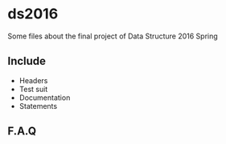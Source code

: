 # ds2016
Some files about the final project of Data Structure 2016 Spring

## Include
- Headers
- Test suit
- Documentation
- Statements

## F.A.Q
